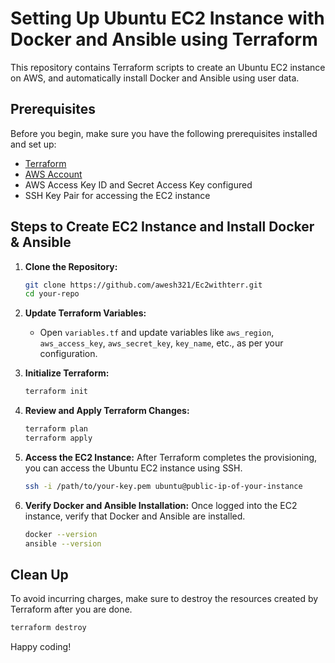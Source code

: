 # Setting Up Ubuntu EC2 Instance with Docker and Ansible using Terraform

This repository contains Terraform scripts to create an Ubuntu EC2 instance on AWS, and automatically install Docker and Ansible using user data.

## Prerequisites

Before you begin, make sure you have the following prerequisites installed and set up:

- [Terraform](https://www.terraform.io/)
- [AWS Account](https://aws.amazon.com/)
- AWS Access Key ID and Secret Access Key configured
- SSH Key Pair for accessing the EC2 instance

## Steps to Create EC2 Instance and Install Docker & Ansible

1. **Clone the Repository:**
   ```bash
   git clone https://github.com/awesh321/Ec2withterr.git
   cd your-repo
   ```

2. **Update Terraform Variables:**
   - Open `variables.tf` and update variables like `aws_region`, `aws_access_key`, `aws_secret_key`, `key_name`, etc., as per your configuration.

3. **Initialize Terraform:**
   ```bash
   terraform init
   ```

4. **Review and Apply Terraform Changes:**
   ```bash
   terraform plan
   terraform apply
   ```

5. **Access the EC2 Instance:**
   After Terraform completes the provisioning, you can access the Ubuntu EC2 instance using SSH.
   ```bash
   ssh -i /path/to/your-key.pem ubuntu@public-ip-of-your-instance
   ```

6. **Verify Docker and Ansible Installation:**
   Once logged into the EC2 instance, verify that Docker and Ansible are installed.
   ```bash
   docker --version
   ansible --version
   ```

## Clean Up

To avoid incurring charges, make sure to destroy the resources created by Terraform after you are done.

```bash
terraform destroy
```

Happy coding!
